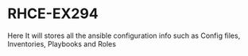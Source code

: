 # RHCE-EX294
Here It will stores all the ansible configuration info such as Config files, Inventories, Playbooks and Roles
